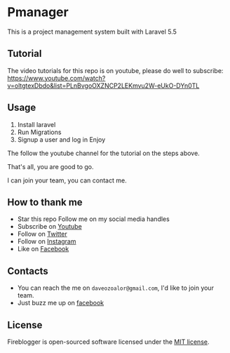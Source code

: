 # Pmanager 
This is a project management system built with Laravel 5.5

## Tutorial
The video tutorials for this repo is on youtube, please do well to subscribe: https://www.youtube.com/watch?v=oltgtexDbdo&list=PLnBvgoOXZNCP2LEKmvu2W-eUkO-DYn0TL

## Usage
1. Install laravel
2. Run Migrations
3. Signup a user and log in
Enjoy

The follow the youtube channel for the tutorial on the steps above. 

That's all, you are good to go.


I can join your team, you can contact me.

## How to thank me
* Star this repo
Follow me on my social media handles
* Subscribe on [Youtube](http://youtube.com/c/braintemorg)
* Follow on [Twitter](http://twitter.com/braintem)
* Follow on [Instagram](http://instagram.com/daveozoalor)
* Like on [Facebook](http://fb.com/braintem)


## Contacts

* You can reach the me on `daveozoalor@gmail.com`, I'd like to join your team.
* Just buzz me up on [facebook](http://facebook.com/daveozoalor)

## License

Fireblogger is open-sourced software licensed under the [MIT license](http://opensource.org/licenses/MIT).
